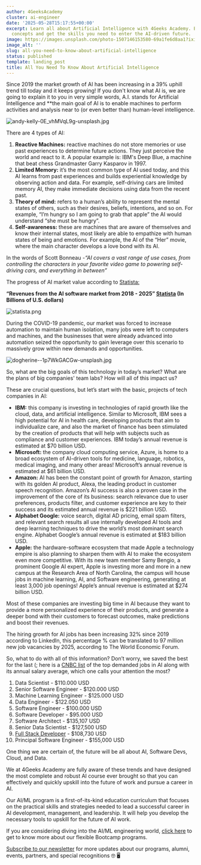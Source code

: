 ```yaml
---
author: 4GeeksAcademy
cluster: ai-engineer
date: '2025-05-28T15:17:55+00:00'
excerpt: Learn all about Artificial Intelligence with 4Geeks Academy. Explore key
  concepts and get the skills you need to enter the AI-driven future.
image: https://images.unsplash.com/photo-1507146153580-69a1fe6d8aa1?ixid=MnwxMjA3fDB8MHxwaG90by1wYWdlfHx8fGVufDB8fHx8&ixlib=rb-1.2.1&auto=format&fit=crop&w=870&q=80
image_alt: ''
slug: all-you-need-to-know-about-artificial-intelligence
status: published
template: landing_post
title: All You Need To Know About Artificial Intelligence
---
```

Since 2019 the market growth of AI has been increasing in a 39% uphill trend till today and it keeps growing! If you don't know what AI is, we are going to explain it to you in very simple words, A.I. stands for Artificial Intelligence and **the main goal of AI is to enable machines to perform activities and analysis near to (or even better than) human-level intelligence.

![andy-kelly-0E_vhMVqL9g-unsplash.jpg](https://images.unsplash.com/photo-1626410730192-13fc5041ff15?ixid=MnwxMjA3fDB8MHxwaG90by1wYWdlfHx8fGVufDB8fHx8&ixlib=rb-1.2.1&auto=format&fit=crop&w=871&q=80)

There are 4 types of AI:

1. **Reactive Machines:** reactive machines do not store memories or use past experiences to determine future actions. They just perceive the world and react to it. A popular example is: IBM's Deep Blue, a machine that beat chess Grandmaster Garry Kasparov in 1997.
2. **Limited Memory:** it’s the most common type of AI used today, and this AI learns from past experiences and builds experiential knowledge by observing action and data. For example, self-driving cars are limited memory AI, they make immediate decisions using data from the recent past.
3. **Theory of mind:** refers to a human’s ability to represent the mental states of others, such as their desires, beliefs, intentions, and so on. For example, “I’m hungry so I am going to grab that apple” the AI would understand “she must be hungry”.
4. **Self-awareness:** these are machines that are aware of themselves and know their internal states, most likely are able to empathize with human states of being and emotions. For example, the AI of the “Her” movie, where the main character develops a love bond with its AI.

In the words of Scott Bonneau -*“AI covers a vast range of use cases, from controlling the characters in your favorite video game to powering self-driving cars, and everything in between”*

The progress of AI market value according to [Statista:](https://www.statista.com/statistics/607716/worldwide-artificial-intelligence-market-revenues/)

**“Revenues from the AI software market from 2018 - 2025” [Statista](https://www.statista.com/statistics/607716/worldwide-artificial-intelligence-market-revenues/) (In Billions of U.S. dollars)**

![statista.png](https://storage.googleapis.com/media-breathecode/7c67491807846ef6da210300308cc1157daf4702ed38ce31637cc76936ee0a16)

During the COVID-19 pandemic, our market was forced to increase automation to maintain human isolation, many jobs were left to computers and machines, and the businesses that were already advanced into automation seized the opportunity to gain leverage over this scenario to massively grow within new demands and opportunities.

![dogherine--1p7WkGACGw-unsplash.jpg](https://images.unsplash.com/photo-1622131113389-d59fe0bcd995?ixid=MnwxMjA3fDB8MHxwaG90by1wYWdlfHx8fGVufDB8fHx8&ixlib=rb-1.2.1&auto=format&fit=crop&w=1033&q=80) 

So, what are the big goals of this technology in today’s market? What are the plans of big companies' team labs? How will all of this impact us?

These are crucial questions, but let’s start with the basic, projects of tech companies in AI:

- **IBM:** this company is investing in technologies of rapid growth like the cloud, data, and artificial intelligence. Similar to Microsoft, IBM sees a high potential for AI in health care, developing products that aim to individualize care, and also the market of finance has been stimulated by the creation of products that will help with subjects such as compliance and customer experiences. IBM today’s annual revenue is estimated at $70 billion USD.
- **Microsoft:** the company cloud computing service, Azure, is home to a broad ecosystem of AI-driven tools for medicine, language, robotics, medical imaging, and many other areas! Microsoft’s annual revenue is estimated at $61 billion USD.
- **Amazon:** AI has been the constant point of growth for Amazon, starting with its golden AI product, Alexa, the leading product in customer speech recognition. Amazon’s AI success is also a proven case in the improvement of the core of its business: search relevance due to user preferences, products filter, and customer experience are key to their success and its estimated annual revenue is $221 billion USD.
- **Alphabet Google:** voice search, digital AD pricing, email spam filters, and relevant search results all use internally developed AI tools and deep learning techniques to drive the world’s most dominant search engine. Alphabet Google’s annual revenue is estimated at $183 billion USD.
- **Apple:** the hardware-software ecosystem that made Apple a technology empire is also planning to sharpen them with AI to make the ecosystem even more competitive. With its new team member Samy Bengio, a prominent Google AI expert, Apple is investing more and more in a new campus at the Research Area of North Carolina, the campus will house jobs in machine learning, AI, and Software engineering, generating at least 3,000 job openings! Apple’s annual revenue is estimated at $274 billion USD.

Most of these companies are investing big time in AI because they want to provide a more personalized experience of their products, and generate a deeper bond with their customers to forecast outcomes, make predictions and boost their revenues.

The hiring growth for AI jobs has been increasing 32% since 2019 according to LinkedIn, this percentage % can be translated to 97 million new job vacancies by 2025, according to The World Economic Forum.

So, what to do with all of this information? Don’t worry, we saved the best for the last (; here is a [CNBC list](https://www.cnbc.com/2021/06/01/10-of-the-most-in-demand-ai-jobs-that-pay-at-least-95000.html) of the top demanded jobs in AI along with its annual salary average, which one calls your attention the most?

1. Data Scientist - $110.000 USD
2. Senior Software Engineer - $120.000 USD
3. Machine Learning Engineer - $125.000 USD
4. Data Engineer - $122.050 USD
5. Software Engineer - $100.000 USD
6. Software Developer - $95.000 USD
7. Software Architect - $135,107 USD
8. Senior Data Scientist - $127,500 USD
9. [Full Stack Developer](https://4geeksacademy.com/us/full-stack-developer/full-stack-developer) - $108,730 USD
10. Principal Software Engineer - $155,000 USD

One thing we are certain of, the future will be all about AI, Software Devs, Cloud, and Data.

We at 4Geeks Academy are fully aware of these trends and have designed the most complete and robust AI course ever brought so that you can effectively and quickly upskill into the future of work and pursue a career in AI.

Our AI/ML program is a first-of-its-kind education curriculum that focuses on the practical skills and strategies needed to lead a successful career in AI development, management, and leadership. It will help you develop the necessary tools to upskill for the future of AI work.

If you are considering diving into the AI/ML engineering world, [click here](https://4geeksacademy.com/) to get to know more about our flexible Bootcamp programs.

[Subscribe to our newsletter](https://4geeksacademy.com/) for more updates about our programs, alumni, events, partners, and special recognitions 🤓 🖥